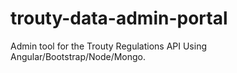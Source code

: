 # trouty-data-admin-portal
Admin tool for the Trouty Regulations API Using Angular/Bootstrap/Node/Mongo.
